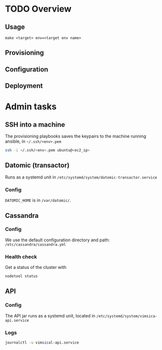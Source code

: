 # TODO Overview

## Usage

```
make <target> env=<target env name>
```

## Provisioning
## Configuration
## Deployment

# Admin tasks
## SSH into a machine

The provisioning playbooks saves the keypairs to the machine running ansible, in `~/.ssh/<env>.pem`

```sh
ssh -i ~/.ssh/<env>.pem ubuntu@<ec2_ip>
```

## Datomic (transactor)

Runs as a systemd unit in `/etc/systemd/system/datomic-transactor.service`
### Config

`DATOMIC_HOME` is in `/var/datomic/`.


## Cassandra

### Config

We use the default configuration directory and path: `/etc/cassandra/cassandra.yml`

### Health check

Get a status of the cluster with

```sh
nodetool status
```

## API

### Config

The API jar runs as a systemd unit, located in `/etc/systemd/system/vimsica-api.service`

### Logs

```sh
journalctl -u vimsical-api.service
```
